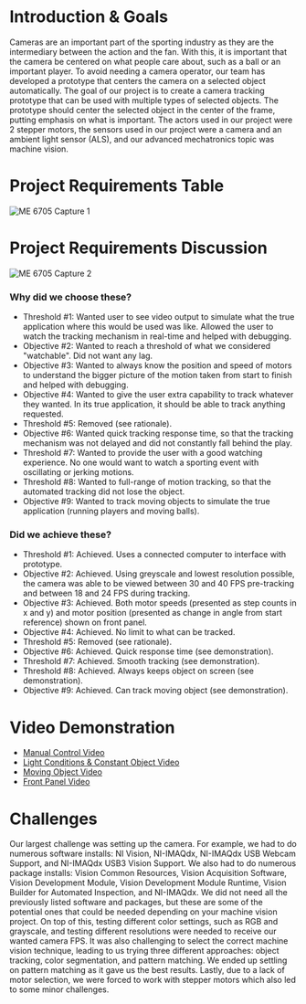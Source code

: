 # Introduction & Goals
Cameras are an important part of the sporting industry as they are the intermediary between the action and the fan​. With this, it is important that the camera be centered on what people care about, such as a ball or an important player. To avoid needing a camera operator, our team has developed a prototype that centers the camera on a selected object automatically. The goal of our project is to create a camera tracking prototype that can be used with multiple types of selected objects. The prototype should center the selected object in the center of the frame, putting emphasis on what is important. The actors used in our project were 2 stepper motors, the sensors used in our project were a camera and an ambient light sensor (ALS), and our advanced mechatronics topic was machine vision.
# Project Requirements Table
![ME 6705 Capture 1](https://github.com/mconnelly17/Camera-Tracking-Prototype/assets/126015712/8040d75a-fddc-42b4-bf78-8d7306a888e9)
# Project Requirements Discussion
![ME 6705 Capture 2](https://github.com/mconnelly17/Camera-Tracking-Prototype/assets/126015712/fb6cbf46-00fb-43f4-84ed-295d098d23b5)
### Why did we choose these?
- Threshold #1: Wanted user to see video output to simulate what the true application where this would be used was like. Allowed the user to watch the tracking mechanism in real-time and helped with debugging.
- Objective #2: Wanted to reach a threshold of what we considered "watchable". Did not want any lag.
- Objective #3: Wanted to always know the position and speed of motors to understand the bigger picture of the motion taken from start to finish and helped with debugging.
- Objective #4: Wanted to give the user extra capability to track whatever they wanted. In its true application, it should be able to track anything requested.
- Threshold #5: Removed (see rationale).
- Objective #6: Wanted quick tracking response time, so that the tracking mechanism was not delayed and did not constantly fall behind the play.
- Threshold #7: Wanted to provide the user with a good watching experience. No one would want to watch a sporting event with oscillating or jerking motions.
- Threshold #8: Wanted to full-range of motion tracking, so that the automated tracking did not lose the object.
- Objective #9: Wanted to track moving objects to simulate the true application (running players and moving balls).
### Did we achieve these?
- Threshold #1: Achieved. Uses a connected computer to interface with prototype​.
- Objective #2: Achieved. Using greyscale and lowest resolution possible, the camera was able to be viewed between 30 and 40 FPS pre-tracking and between 18 and 24 FPS during tracking​.
- Objective #3: Achieved. Both motor speeds (presented as step counts in x and y) and motor position (presented as change in angle from start reference) shown on front panel​.
- Objective #4: Achieved. No limit to what can be tracked​.
- Threshold #5: Removed (see rationale)​.
- Objective #6: Achieved. Quick response time (see demonstration).​
- Threshold #7: Achieved. Smooth tracking (see demonstration).​
- Threshold #8: Achieved. Always keeps object on screen (see demonstration).​
- Objective #9: Achieved. Can track moving object (see demonstration).
# Video Demonstration
- [Manual Control Video](https://youtube.com/shorts/X6N_BbKG_28?feature=share)
- [Light Conditions & Constant Object Video](https://youtu.be/gAOmJhzI1h8)
- [Moving Object Video](https://youtu.be/H2pl6y8ZW2Q)
- [Front Panel Video](https://youtu.be/bCesvpSmST0)
# Challenges
Our largest challenge was setting up the camera. For example, we had to do numerous software installs: NI Vision, NI-IMAQdx, NI-IMAQdx USB Webcam Support, and NI-IMAQdx USB3 Vision Support. We also had to do numerous package installs: Vision Common Resources, Vision Acquisition Software, Vision Development Module, Vision Development Module Runtime, Vision Builder for Automated Inspection, and NI-IMAQdx. We did not need all the previously listed software and packages, but these are some of the potential ones that could be needed depending on your machine vision project. On top of this, testing different color settings, such as RGB and grayscale, and testing different resolutions were needed to receive our wanted camera FPS. It was also challenging to select the correct machine vision technique, leading to us trying three different approaches: object tracking, color segmentation, and pattern matching. We ended up settling on pattern matching as it gave us the best results. Lastly, due to a lack of motor selection, we were forced to work with stepper motors which also led to some minor challenges.



